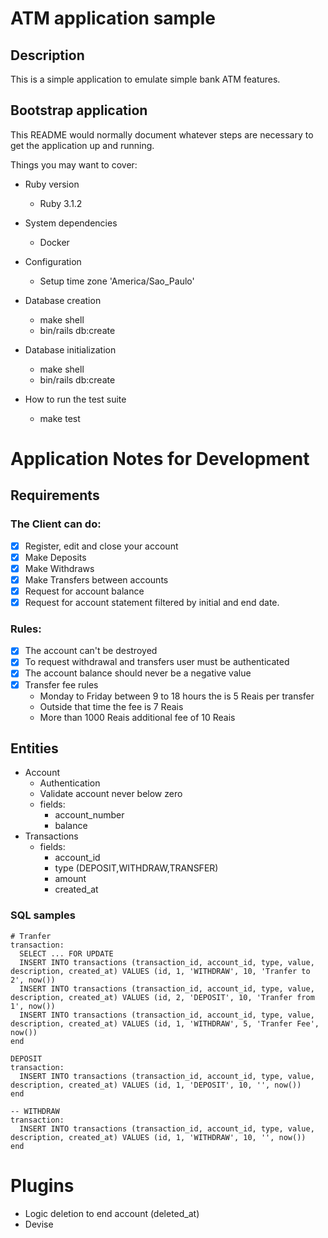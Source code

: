 # ATM application sample

## Description

This is a simple application to emulate simple bank ATM features.

## Bootstrap application

This README would normally document whatever steps are necessary to get the
application up and running.

Things you may want to cover:

* Ruby version
  - Ruby 3.1.2

* System dependencies
  - Docker

* Configuration
  - Setup time zone 'America/Sao_Paulo'

* Database creation
  - make shell
  - bin/rails db:create

* Database initialization
  - make shell
  - bin/rails db:create

* How to run the test suite
  - make test


# Application Notes for Development

## Requirements

### The Client can do:
- [x] Register, edit and close your account
- [x] Make Deposits
- [x] Make Withdraws
- [x] Make Transfers between accounts
- [x] Request for account balance
- [x] Request for account statement filtered by initial and end date.

### Rules:
- [x] The account can't be destroyed
- [x] To request withdrawal and transfers user must be authenticated
- [x] The account balance should never be a negative value
- [x] Transfer fee rules
  - Monday to Friday between 9 to 18 hours the is 5 Reais per transfer
  - Outside that time the fee is 7 Reais
  - More than 1000 Reais additional fee of 10 Reais

## Entities
- Account
  - Authentication
  - Validate account never below zero
  - fields:
    - account_number
    - balance
- Transactions
  - fields:
    - account_id
    - type (DEPOSIT,WITHDRAW,TRANSFER)
    - amount
    - created_at

### SQL samples
```
# Tranfer
transaction:
  SELECT ... FOR UPDATE
  INSERT INTO transactions (transaction_id, account_id, type, value, description, created_at) VALUES (id, 1, 'WITHDRAW', 10, 'Tranfer to 2', now())
  INSERT INTO transactions (transaction_id, account_id, type, value, description, created_at) VALUES (id, 2, 'DEPOSIT', 10, 'Tranfer from 1', now())
  INSERT INTO transactions (transaction_id, account_id, type, value, description, created_at) VALUES (id, 1, 'WITHDRAW', 5, 'Tranfer Fee', now())
end

DEPOSIT
transaction:
  INSERT INTO transactions (transaction_id, account_id, type, value, description, created_at) VALUES (id, 1, 'DEPOSIT', 10, '', now())
end

-- WITHDRAW
transaction:
  INSERT INTO transactions (transaction_id, account_id, type, value, description, created_at) VALUES (id, 1, 'WITHDRAW', 10, '', now())
end
```

# Plugins
- Logic deletion to end account (deleted_at)
- Devise

